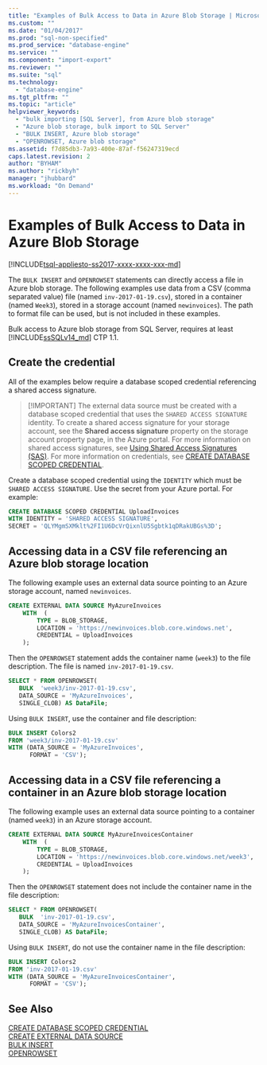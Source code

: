 ```yaml
---
title: "Examples of Bulk Access to Data in Azure Blob Storage | Microsoft Docs"
ms.custom: ""
ms.date: "01/04/2017"
ms.prod: "sql-non-specified"
ms.prod_service: "database-engine"
ms.service: ""
ms.component: "import-export"
ms.reviewer: ""
ms.suite: "sql"
ms.technology: 
  - "database-engine"
ms.tgt_pltfrm: ""
ms.topic: "article"
helpviewer_keywords: 
  - "bulk importing [SQL Server], from Azure blob storage"
  - "Azure blob storage, bulk import to SQL Server"
  - "BULK INSERT, Azure blob storage"
  - "OPENROWSET, Azure blob storage"
ms.assetid: f7d85db3-7a93-400e-87af-f56247319ecd
caps.latest.revision: 2
author: "BYHAM"
ms.author: "rickbyh"
manager: "jhubbard"
ms.workload: "On Demand"
---
```

# Examples of Bulk Access to Data in Azure Blob Storage
[!INCLUDE[tsql-appliesto-ss2017-xxxx-xxxx-xxx-md](../../includes/tsql-appliesto-ss2017-xxxx-xxxx-xxx-md.md)]

The `BULK INSERT` and `OPENROWSET` statements can directly access a file in Azure blob storage. The following examples use data from a CSV (comma separated value) file (named `inv-2017-01-19.csv`), stored in a container (named `Week3`), stored in a storage account (named `newinvoices`). The path to format file can be used, but is not included in these examples. 

Bulk access to Azure blob storage from SQL Server, requires at least [!INCLUDE[ssSQLv14_md](../../includes/sssqlv14-md.md)] CTP 1.1.

## Create the credential   
   
All of the examples below require a database scoped credential referencing a shared access signature.   

>  [!IMPORTANT]
>  The external data source must be created with a database scoped credential that uses the `SHARED ACCESS SIGNATURE` identity. To create a shared access signature for your storage account, see the **Shared access signature** property on the storage account property page, in the Azure portal. For more information on shared access signatures, see [Using Shared Access Signatures (SAS)](https://docs.microsoft.com/azure/storage/storage-dotnet-shared-access-signature-part-1). For more information on credentials, see [CREATE DATABASE SCOPED CREDENTIAL](../../t-sql/statements/create-database-scoped-credential-transact-sql.md).  
 
Create a database scoped credential using the `IDENTITY` which must be `SHARED ACCESS SIGNATURE`. Use the secret from your Azure portal. For example:  

```sql
CREATE DATABASE SCOPED CREDENTIAL UploadInvoices  
WITH IDENTITY = 'SHARED ACCESS SIGNATURE',
SECRET = 'QLYMgmSXMklt%2FI1U6DcVrQixnlU5Sgbtk1qDRakUBGs%3D';
```


## Accessing data in a CSV file referencing an Azure blob storage location   
The following example uses an external data source pointing to an Azure storage account, named `newinvoices`.   
```sql
CREATE EXTERNAL DATA SOURCE MyAzureInvoices
    WITH  (
        TYPE = BLOB_STORAGE,
        LOCATION = 'https://newinvoices.blob.core.windows.net', 
        CREDENTIAL = UploadInvoices  
    );
```   

Then the `OPENROWSET` statement adds the container name (`week3`) to the file description. The file is named `inv-2017-01-19.csv`.
```sql     
SELECT * FROM OPENROWSET(
   BULK  'week3/inv-2017-01-19.csv',
   DATA_SOURCE = 'MyAzureInvoices',
   SINGLE_CLOB) AS DataFile;
```

Using `BULK INSERT`, use the container and file description:

```sql
BULK INSERT Colors2
FROM 'week3/inv-2017-01-19.csv'
WITH (DATA_SOURCE = 'MyAzureInvoices',
      FORMAT = 'CSV'); 
```

## Accessing data in a CSV file referencing a container in an Azure blob storage location   

The following example uses an external data source pointing to a container (named `week3`) in an Azure storage account.   
```sql
CREATE EXTERNAL DATA SOURCE MyAzureInvoicesContainer
    WITH  (
        TYPE = BLOB_STORAGE,
        LOCATION = 'https://newinvoices.blob.core.windows.net/week3', 
        CREDENTIAL = UploadInvoices  
    );
```  
  
Then the `OPENROWSET` statement does not include the container name in the file description:
```sql
SELECT * FROM OPENROWSET(
   BULK  'inv-2017-01-19.csv',
   DATA_SOURCE = 'MyAzureInvoicesContainer',
   SINGLE_CLOB) AS DataFile;
```   

Using `BULK INSERT`, do not use the container name in the file description: 

```sql
BULK INSERT Colors2
FROM 'inv-2017-01-19.csv'
WITH (DATA_SOURCE = 'MyAzureInvoicesContainer',
      FORMAT = 'CSV'); 
```

## See Also   

[CREATE DATABASE SCOPED CREDENTIAL](../../t-sql/statements/create-database-scoped-credential-transact-sql.md)   
[CREATE EXTERNAL DATA SOURCE](../../t-sql/statements/create-external-data-source-transact-sql.md)   
[BULK INSERT](../../t-sql/statements/bulk-insert-transact-sql.md)   
[OPENROWSET](../../t-sql/functions/openrowset-transact-sql.md)   

